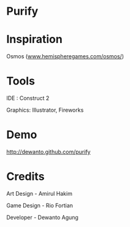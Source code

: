 Purify
======

Inspiration
===========
Osmos (www.hemispheregames.com/osmos/)

Tools
=====

IDE : Construct 2

Graphics: Illustrator, Fireworks

Demo
====
http://dewanto.github.com/purify

Credits
=======
Art Design - Amirul Hakim 

Game Design - Rio Fortian 

Developer - Dewanto Agung

